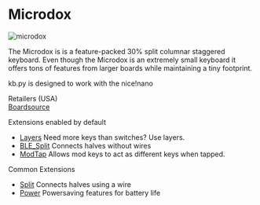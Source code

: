 # Microdox

![microdox](https://boardsource.imgix.net/337ae65a-d061-46a4-b119-9916b043c58f.jpg?raw=true)

The Microdox is is a feature-packed 30% split columnar staggered keyboard. Even though the Microdox is an extremely small keyboard it offers tons of features from larger boards while maintaining a tiny footprint.  

kb.py is designed to work with the nice!nano  

Retailers (USA)  
[Boardsource](https://boardsource.xyz/store/5f2e7e4a2902de7151494f92)  

Extensions enabled by default  
- [Layers](https://github.com/KMKfw/kmk_firmware/tree/master/docs/layers.md) Need more keys than switches? Use layers.
- [BLE_Split](https://github.com/KMKfw/kmk_firmware/tree/master/docs/split_keyboards.md) Connects halves without wires
- [ModTap](https://github.com/KMKfw/kmk_firmware/tree/master/docs/modtap.md) Allows mod keys to act as different keys when tapped.

Common Extensions
- [Split](https://github.com/KMKfw/kmk_firmware/tree/master/docs/split_keyboards.md) Connects halves using a wire
- [Power](https://github.com/KMKfw/kmk_firmware/tree/master/docs/power.md) Powersaving features for battery life
